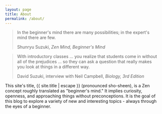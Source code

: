 ```yaml
---
layout: page
title: About
permalink: /about/
---
```


<div class="epigraph">
  <blockquote>
    <p>In the beginner's mind there are many possibilities; in the expert's mind there are few.</p>
    <footer>Shunryu Suzuki,  <i>Zen Mind, Beginner's Mind</i></footer>
  </blockquote>
</div>
<div class="epigraph">
  <blockquote>
    <p>With introductory classes ... you realize that students come in without all of the prejudices ... so they can ask a question that really makes you look at things in a different way.</p>
    <footer>David Suzuki, interview with Neil Campbell, <i>Biology, 3rd Edition</i></footer>
  </blockquote>
</div>

This site's title, <span lang="ja">{{ site.title | escape }}</span> (pronounced sho-sheen), is a Zen concept roughly translated as "beginner's mind."  It implies curiosity, openness, and approaching things without preconceptions.  It is the goal of this blog to explore a variety of new and interesting topics - always through the eyes of a beginner.
